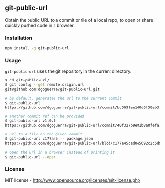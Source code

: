 ## git-public-url

Obtain the public URL to a commit or file of a local repo, to open or share quickly pushed code in a browser.

### Installation

```bash
npm install -g git-public-url
```

### Usage

`git-public-url` uses the git repository in the current directory.

```bash
$ cd git-public-url/
$ git config --get remote.origin.url
git@github.com:dgoguerra/git-public-url.git

# by default, generates the url to the current commit
$ git-public-url
https://github.com/dgoguerra/git-public-url/commit/bc069fee1d0d8f58eb3f54f5771f98399dd2ca19

# another commit ref can be provided
$ git-public-url v1.0.0
https://github.com/dgoguerra/git-public-url/commit/40f327b9e81b8a0fefa7772a2c9ea7cf7645fffc

# url to a file on the given commit
$ git-public-url c177a45 -- package.json
https://github.com/dgoguerra/git-public-url/blob/c177a45cad0e5692c2c5d9ea400a636b7692821c/package.json

# open the url in a browser instead of printing it
$ git-public-url --open
```

### License

MIT license - http://www.opensource.org/licenses/mit-license.php
